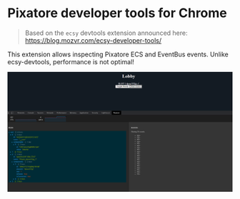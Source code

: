 # Pixatore developer tools for Chrome

> Based on the `ecsy` devtools extension announced here: https://blog.mozvr.com/ecsy-developer-tools/

This extension allows inspecting Pixatore ECS and EventBus events. Unlike ecsy-devtools, performance is not optimal!

![screenshot](https://raw.githubusercontent.com/will-hart/pixatore-devtools/master/assets/readme/screenshot.png)